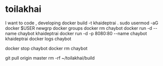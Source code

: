 # toilakhai
I want to code , developing
docker build -t khaideptrai .
sudo usermod -aG docker $USER
newgrp docker
groups
docker rm chaybot
docker run -d --name chaybot khaideptrai
docker run -d -p 8080:80 --name chaybot khaideptrai
docker logs chaybot

docker stop chaybot
docker rm chaybot

git pull origin master
rm -rf ~/toilakhai/build
